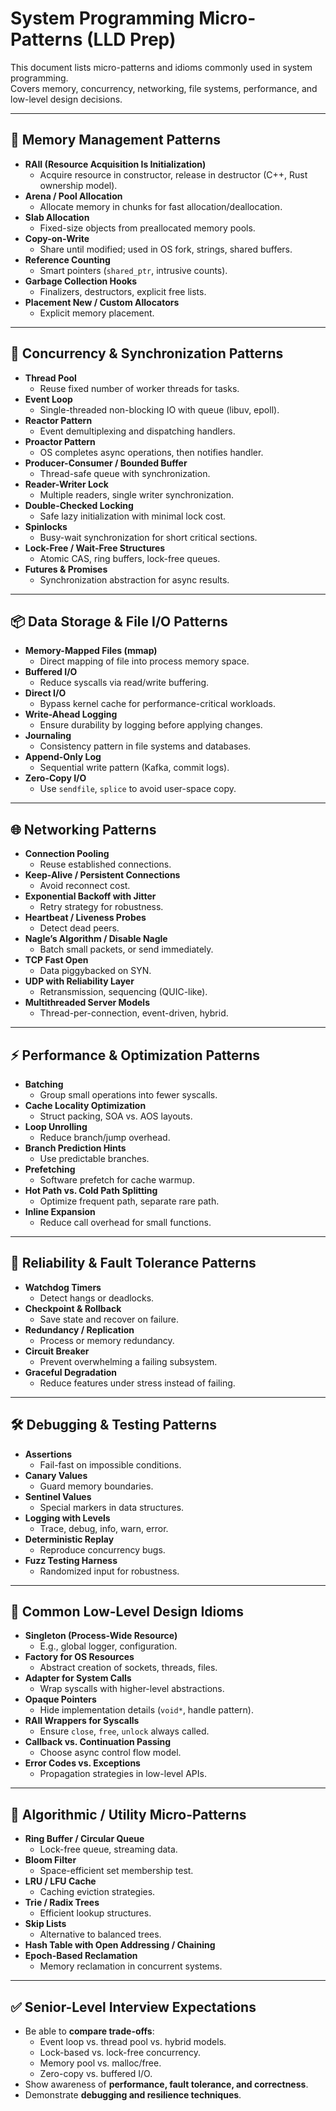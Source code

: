 # System Programming Micro-Patterns (LLD Prep)

This document lists micro-patterns and idioms commonly used in system programming.  
Covers memory, concurrency, networking, file systems, performance, and low-level design decisions.

---

## 🧮 Memory Management Patterns

- **RAII (Resource Acquisition Is Initialization)**
  - Acquire resource in constructor, release in destructor (C++, Rust ownership model).
- **Arena / Pool Allocation**
  - Allocate memory in chunks for fast allocation/deallocation.
- **Slab Allocation**
  - Fixed-size objects from preallocated memory pools.
- **Copy-on-Write**
  - Share until modified; used in OS fork, strings, shared buffers.
- **Reference Counting**
  - Smart pointers (`shared_ptr`, intrusive counts).
- **Garbage Collection Hooks**
  - Finalizers, destructors, explicit free lists.
- **Placement New / Custom Allocators**
  - Explicit memory placement.

---

## 🔄 Concurrency & Synchronization Patterns

- **Thread Pool**
  - Reuse fixed number of worker threads for tasks.
- **Event Loop**
  - Single-threaded non-blocking IO with queue (libuv, epoll).
- **Reactor Pattern**
  - Event demultiplexing and dispatching handlers.
- **Proactor Pattern**
  - OS completes async operations, then notifies handler.
- **Producer-Consumer / Bounded Buffer**
  - Thread-safe queue with synchronization.
- **Reader-Writer Lock**
  - Multiple readers, single writer synchronization.
- **Double-Checked Locking**
  - Safe lazy initialization with minimal lock cost.
- **Spinlocks**
  - Busy-wait synchronization for short critical sections.
- **Lock-Free / Wait-Free Structures**
  - Atomic CAS, ring buffers, lock-free queues.
- **Futures & Promises**
  - Synchronization abstraction for async results.

---

## 📦 Data Storage & File I/O Patterns

- **Memory-Mapped Files (mmap)**
  - Direct mapping of file into process memory space.
- **Buffered I/O**
  - Reduce syscalls via read/write buffering.
- **Direct I/O**
  - Bypass kernel cache for performance-critical workloads.
- **Write-Ahead Logging**
  - Ensure durability by logging before applying changes.
- **Journaling**
  - Consistency pattern in file systems and databases.
- **Append-Only Log**
  - Sequential write pattern (Kafka, commit logs).
- **Zero-Copy I/O**
  - Use `sendfile`, `splice` to avoid user-space copy.

---

## 🌐 Networking Patterns

- **Connection Pooling**
  - Reuse established connections.
- **Keep-Alive / Persistent Connections**
  - Avoid reconnect cost.
- **Exponential Backoff with Jitter**
  - Retry strategy for robustness.
- **Heartbeat / Liveness Probes**
  - Detect dead peers.
- **Nagle’s Algorithm / Disable Nagle**
  - Batch small packets, or send immediately.
- **TCP Fast Open**
  - Data piggybacked on SYN.
- **UDP with Reliability Layer**
  - Retransmission, sequencing (QUIC-like).
- **Multithreaded Server Models**
  - Thread-per-connection, event-driven, hybrid.

---

## ⚡ Performance & Optimization Patterns

- **Batching**
  - Group small operations into fewer syscalls.
- **Cache Locality Optimization**
  - Struct packing, SOA vs. AOS layouts.
- **Loop Unrolling**
  - Reduce branch/jump overhead.
- **Branch Prediction Hints**
  - Use predictable branches.
- **Prefetching**
  - Software prefetch for cache warmup.
- **Hot Path vs. Cold Path Splitting**
  - Optimize frequent path, separate rare path.
- **Inline Expansion**
  - Reduce call overhead for small functions.

---

## 🔐 Reliability & Fault Tolerance Patterns

- **Watchdog Timers**
  - Detect hangs or deadlocks.
- **Checkpoint & Rollback**
  - Save state and recover on failure.
- **Redundancy / Replication**
  - Process or memory redundancy.
- **Circuit Breaker**
  - Prevent overwhelming a failing subsystem.
- **Graceful Degradation**
  - Reduce features under stress instead of failing.

---

## 🛠️ Debugging & Testing Patterns

- **Assertions**
  - Fail-fast on impossible conditions.
- **Canary Values**
  - Guard memory boundaries.
- **Sentinel Values**
  - Special markers in data structures.
- **Logging with Levels**
  - Trace, debug, info, warn, error.
- **Deterministic Replay**
  - Reproduce concurrency bugs.
- **Fuzz Testing Harness**
  - Randomized input for robustness.

---

## 🧱 Common Low-Level Design Idioms

- **Singleton (Process-Wide Resource)**
  - E.g., global logger, configuration.
- **Factory for OS Resources**
  - Abstract creation of sockets, threads, files.
- **Adapter for System Calls**
  - Wrap syscalls with higher-level abstractions.
- **Opaque Pointers**
  - Hide implementation details (`void*`, handle pattern).
- **RAII Wrappers for Syscalls**
  - Ensure `close`, `free`, `unlock` always called.
- **Callback vs. Continuation Passing**
  - Choose async control flow model.
- **Error Codes vs. Exceptions**
  - Propagation strategies in low-level APIs.

---

## 🧮 Algorithmic / Utility Micro-Patterns

- **Ring Buffer / Circular Queue**
  - Lock-free queue, streaming data.
- **Bloom Filter**
  - Space-efficient set membership test.
- **LRU / LFU Cache**
  - Caching eviction strategies.
- **Trie / Radix Trees**
  - Efficient lookup structures.
- **Skip Lists**
  - Alternative to balanced trees.
- **Hash Table with Open Addressing / Chaining**
- **Epoch-Based Reclamation**
  - Memory reclamation in concurrent systems.

---

## ✅ Senior-Level Interview Expectations

- Be able to **compare trade-offs**:
  - Event loop vs. thread pool vs. hybrid models.
  - Lock-based vs. lock-free concurrency.
  - Memory pool vs. malloc/free.
  - Zero-copy vs. buffered I/O.
- Show awareness of **performance, fault tolerance, and correctness**.
- Demonstrate **debugging and resilience techniques**.
